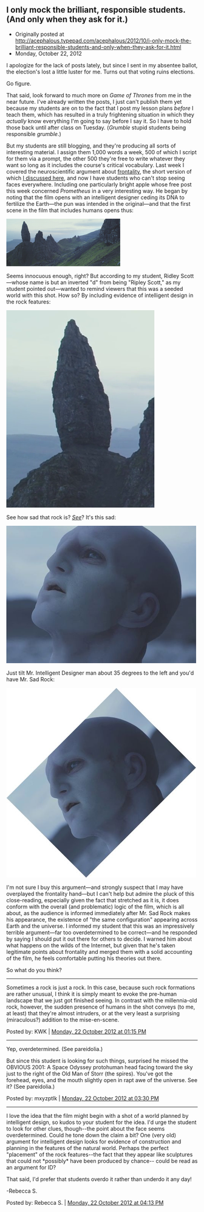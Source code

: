 ## I only mock the brilliant, responsible students. (And only when they ask for it.)

 * Originally posted at http://acephalous.typepad.com/acephalous/2012/10/i-only-mock-the-brilliant-responsible-students-and-only-when-they-ask-for-it.html
 * Monday, October 22, 2012

I apologize for the lack of posts lately, but since I sent in my  absentee ballot, the election's lost a little luster for me. Turns out that voting ruins elections.

Go figure.

That said, look forward to much more on _Game of Thrones_ from  me in the near future. I've already written the posts, I just can't  publish them yet because my students are on to the fact that I post my  lesson plans _before_ I teach them, which has resulted in a truly frightening situation in which they _actually_ know everything I'm going to say before I say it. So I have to hold those back until after class on Tuesday. (_Grumble_ stupid students being responsible _grumble_.)

But  my students are still blogging, and they're producing all sorts of  interesting material. I assign them 1,000 words a week, 500 of which I  script for them via a prompt, the other 500 they're free to write  whatever they want so long as it includes the course's critical  vocabulary. Last week I covered the neuroscientific argument about [frontality](http://classes.yale.edu/film-analysis/htmfiles/mise-en-scene.htm#54569), the short version of which [I discussed here](http://acephalous.typepad.com/acephalous/2012/09/game-of-thrones-winter-is-coming-for-will-and-bran.html#more), and now I have students who can't stop seeing faces everywhere.  Including one particularly bright apple whose free post this week  concerned _Prometheus_ in a very interesting way. He began by  noting that the film opens with an intelligent designer ceding its DNA  to fertilize the Earth—the pun was intended in the original—and that the  first scene in the film that includes humans opens thus:

[![prometheus00003](../../images/acephalous/prometheus00003-300x125.png "prometheus00003")](http://www.lawyersgunsmoneyblog.com/wp-content/uploads/2012/10/prometheus00003.png)

Seems innocuous enough, right? But according to my student, Ridley  Scott—whose name is but an inverted "d" from being "Ripley Scott," as my student pointed out—wanted to remind viewers that this was a seeded  world with this shot. How so? By including evidence of intelligent design in the rock features:

[![Prometheus00003a](../../images/acephalous/6a00d8341c2df453ef017d3ce60fff970c-500wi.png "Prometheus00003a")](http://acephalous.typepad.com/.a/6a00d8341c2df453ef017d3ce60fff970c-popup)

See how sad that rock is? [_See_](http://acephalous.typepad.com/prometheus00003b.png)? It's this sad:

[![Prometheus00008a](../../images/acephalous/6a00d8341c2df453ef017c32b78654970b-500wi.jpg "Prometheus00008a")](http://acephalous.typepad.com/.a/6a00d8341c2df453ef017c32b78654970b-popup)

Just tilt Mr. Intelligent Designer man about 35 degrees to the left and you'd have Mr. Sad Rock:

[![Prometheus00008b](../../images/acephalous/6a00d8341c2df453ef017ee45b4909970d-500wi.jpg "Prometheus00008b")](http://acephalous.typepad.com/.a/6a00d8341c2df453ef017ee45b4909970d-popup)

I'm  not sure I buy this argument—and strongly suspect that I may have  overplayed the frontality hand—but I can't help but admire the pluck of  this close-reading, especially given the fact that stretched as it  is, it does conform with the overall (and problematic) logic of the  film, which is all about, as the audience is informed immediately after  Mr. Sad Rock makes his appearance, the existence of "the same  configuration" appearing across Earth and the universe. I informed my  student that this was an impressively terrible argument—far too  overdetermined to be correct—and he responded by saying I should put it out  there for others to decide. I warned him about what happens on the wilds of the Internet, but given that he's taken legitimate points about  frontality and merged them with a solid accounting of the film, he  feels comfortable putting his theories out there.

So what do you think?  

* * *

Sometimes a rock is just a rock.  In this case, because such rock formations are rather unusual, I think it is simply meant to evoke the pre-human landscape that we just got finished seeing.  In contrast with the millennia-old rock, however, the sudden presence of humans in the shot conveys (to me, at least) that they're almost intruders, or at the very least a surprising (miraculous?) addition to the mise-en-scene.

Posted by: KWK | [Monday, 22 October 2012 at 01:15 PM](http://acephalous.typepad.com/acephalous/2012/10/i-only-mock-the-brilliant-responsible-students-and-only-when-they-ask-for-it.html?cid=6a00d8341c2df453ef017d3ce69a35970c#comment-6a00d8341c2df453ef017d3ce69a35970c)

* * *

Yep, overdetermined. (See pareidolia.)

But since this student is looking for such things, surprised he missed the OBVIOUS 2001: A Space Odyssey protohuman head facing toward the sky just to the right of the Old Man of Storr (the spires). You've got the forehead, eyes, and the mouth slightly open in rapt awe of the universe. See it? (See pareidolia.)

Posted by: mxyzptlk | [Monday, 22 October 2012 at 03:30 PM](http://acephalous.typepad.com/acephalous/2012/10/i-only-mock-the-brilliant-responsible-students-and-only-when-they-ask-for-it.html?cid=6a00d8341c2df453ef017c32b8bea5970b#comment-6a00d8341c2df453ef017c32b8bea5970b)

* * *

I love the idea that the film might begin with a shot of a world planned by intelligent design, so kudos to your student for the idea.  I'd urge the student to look for other clues, though--the point about the face seems overdetermined.  Could he tone down the claim a bit?  One (very old) argument for intelligent design looks for evidence of construction and planning in the features of the natural world.  Perhaps the perfect "placement" of the rock features--the fact that they appear like sculptures that could not \*possibly\* have been produced by chance-- could be read as an argument for ID?

That said, I'd prefer that students overdo it rather than underdo it any day!  

-Rebecca S.

Posted by: Rebecca S. | [Monday, 22 October 2012 at 04:13 PM](http://acephalous.typepad.com/acephalous/2012/10/i-only-mock-the-brilliant-responsible-students-and-only-when-they-ask-for-it.html?cid=6a00d8341c2df453ef017ee45cb68c970d#comment-6a00d8341c2df453ef017ee45cb68c970d)

